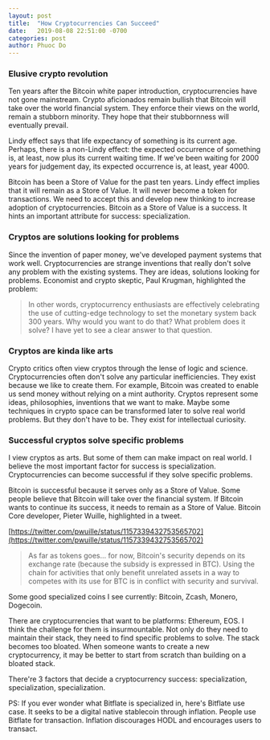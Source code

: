 ```yaml
---
layout: post
title:  "How Cryptocurrencies Can Succeed"
date:   2019-08-08 22:51:00 -0700
categories: post
author: Phuoc Do
---
```


### Elusive crypto revolution

Ten years after the Bitcoin white paper introduction, cryptocurrencies have not gone mainstream. Crypto aficionados remain bullish that Bitcoin will take over the world financial system. They enforce their views on the world, remain a stubborn minority. They hope that their stubbornness will eventually prevail.

Lindy effect says that life expectancy of something is its current age. Perhaps, there is a non-Lindy effect: the expected occurrence of something is, at least, now plus its current waiting time. If we've been waiting for 2000 years for judgement day, its expected occurrence is, at least, year 4000.

Bitcoin has been a Store of Value for the past ten years. Lindy effect implies that it will remain as a Store of Value. It will never become a token for transactions. We need to accept this and develop new thinking to increase adoption of cryptocurrencies. Bitcoin as a Store of Value is a success. It hints an important attribute for success: specialization.

### Cryptos are solutions looking for problems

Since the invention of paper money, we've developed payment systems that work well. Cryptocurrencies are strange inventions that really don't solve any problem with the existing systems. They are ideas, solutions looking for problems. Economist and crypto skeptic, Paul Krugman, highlighted the problem:

> In other words, cryptocurrency enthusiasts are effectively celebrating the use of cutting-edge technology to set the monetary system back 300 years. Why would you want to do that? What problem does it solve? I have yet to see a clear answer to that question.

### Cryptos are kinda like arts

Crypto critics often view cryptos through the lense of logic and science. Cryptocurrencies often don't solve any particular inefficiencies. They exist because we like to create them. For example, Bitcoin was created to enable us send money without relying on a mint authority. Cryptos represent some ideas, philosophies, inventions that we want to make. Maybe some techniques in crypto space can be transformed later to solve real world problems. But they don't have to be. They exist for intellectual curiosity.

### Successful cryptos solve specific problems

I view cryptos as arts. But some of them can make impact on real world. I believe the most important factor for success is specialization. Cryptocurrencies can become successful if they solve specific problems.

Bitcoin is successful because it serves only as a Store of Value. Some people believe that Bitcoin will take over the financial system. If Bitcoin wants to continue its success, it needs to remain as a Store of Value. Bitcoin Core developer, Pieter Wuille, highlighted in a tweet.

[https://twitter.com/pwuille/status/1157339432753565702](https://twitter.com/pwuille/status/1157339432753565702)

> As far as tokens goes... for now, Bitcoin's security depends on its exchange rate (because the subsidy is expressed in BTC). Using the chain for activities that only benefit unrelated assets in a way to competes with its use for BTC is in conflict with security and survival.

Some good specialized coins I see currently: Bitcoin, Zcash, Monero, Dogecoin.

There are cryptocurrencies that want to be platforms: Ethereum, EOS. I think the challenge for them is insurmountable. Not only do they need to maintain their stack, they need to find specific problems to solve. The stack becomes too bloated. When someone wants to create a new cryptocurrency, it may be better to start from scratch than building on a bloated stack.

There're 3 factors that decide a cryptocurrency success: specialization, specialization, specialization.

PS: If you ever wonder what Bitflate is specialized in, here's Bitflate use case. It seeks to be a digital native stablecoin through inflation. People use Bitflate for transaction. Inflation discourages HODL and encourages users to transact.